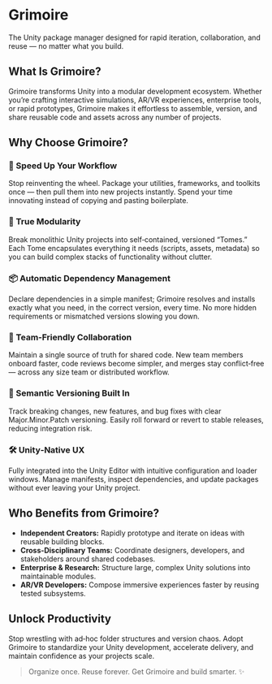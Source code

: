 # Grimoire

The Unity package manager designed for rapid iteration, collaboration, and reuse — no matter what you build.

## What Is Grimoire?

Grimoire transforms Unity into a modular development ecosystem. Whether you’re crafting interactive simulations, AR/VR experiences, enterprise tools, or rapid prototypes, Grimoire makes it effortless to assemble, version, and share reusable code and assets across any number of projects.

## Why Choose Grimoire?

### 🚀 Speed Up Your Workflow  
Stop reinventing the wheel. Package your utilities, frameworks, and toolkits once — then pull them into new projects instantly. Spend your time innovating instead of copying and pasting boilerplate.

### 🔗 True Modularity  
Break monolithic Unity projects into self‑contained, versioned “Tomes.” Each Tome encapsulates everything it needs (scripts, assets, metadata) so you can build complex stacks of functionality without clutter.

### 📦 Automatic Dependency Management  
Declare dependencies in a simple manifest; Grimoire resolves and installs exactly what you need, in the correct version, every time. No more hidden requirements or mismatched versions slowing you down.

### 🤝 Team‑Friendly Collaboration  
Maintain a single source of truth for shared code. New team members onboard faster, code reviews become simpler, and merges stay conflict‑free — across any size team or distributed workflow.

### 🔄 Semantic Versioning Built In  
Track breaking changes, new features, and bug fixes with clear Major.Minor.Patch versioning. Easily roll forward or revert to stable releases, reducing integration risk.

### 🛠 Unity‑Native UX  
Fully integrated into the Unity Editor with intuitive configuration and loader windows. Manage manifests, inspect dependencies, and update packages without ever leaving your Unity project.

## Who Benefits from Grimoire?

- **Independent Creators:** Rapidly prototype and iterate on ideas with reusable building blocks.  
- **Cross‑Disciplinary Teams:** Coordinate designers, developers, and stakeholders around shared codebases.  
- **Enterprise & Research:** Structure large, complex Unity solutions into maintainable modules.  
- **AR/VR Developers:** Compose immersive experiences faster by reusing tested subsystems.

## Unlock Productivity

Stop wrestling with ad‑hoc folder structures and version chaos. Adopt Grimoire to standardize your Unity development, accelerate delivery, and maintain confidence as your projects scale.

> Organize once. Reuse forever. Get Grimoire and build smarter. ✨  
